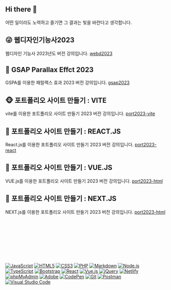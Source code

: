 ## Hi there 👋 
어떤 일이라도 노력하고 즐기면 그 결과는 빛을 바란다고 생각합니다.

## 😜 웹디자인기능사2023
웹디자인 기능사 2023년도 버전 강의입니다.
[webd2023](https://github.com/webstoryboy/webd2023)         


## 🥹 GSAP Parallax Effct 2023
GSPA를 이용한 패럴랙스 효과 2023 버전 강의입니다.
[gsap2023](https://github.com/webstoryboy/gsap2023)      


## 🐵 포트폴리오 사이트 만들기 : VITE
vite를 이용한 포트폴리오 사이트 만들기 2023 버전 강의입니다.
[port2023-vite](https://github.com/webstoryboy/port2023-vite)


## 🙈 포트폴리오 사이트 만들기 : REACT.JS
React.js를 이용한 포트폴리오 사이트 만들기 2023 버전 강의입니다.
[port2023-react](https://github.com/webstoryboy/port2023-react)


## 🙉 포트폴리오 사이트 만들기 : VUE.JS
VUE.js를 이용한 포트폴리오 사이트 만들기 2023 버전 강의입니다.
[port2023-html](https://github.com/webstoryboy/port2023-vue)


## 🙊 포트폴리오 사이트 만들기 : NEXT.JS
NEXT.js를 이용한 포트폴리오 사이트 만들기 2023 버전 강의입니다.
[port2023-html](https://github.com/webstoryboy/port2023-next)


<br>
<br>
<br>
<br>
<br>
<br>
<br>
<br>


<div>
  <a href="#"><img alt="JavaScript" src="https://img.shields.io/badge/JavaScript-F7DF1E?style=flat&logo=JavaScript&logoColor=white"></a>
  <a href="#"><img alt="HTML5" src="https://img.shields.io/badge/HTML5-E34F26?logo=HTML5&logoColor=white"></a>
  <a href="#"><img alt="CSS3" src="https://img.shields.io/badge/CSS3-1572B6?logo=CSS3&logoColor=white"></a>
  <a href="#"><img alt="PHP" src="https://img.shields.io/badge/PHP-777BB4?logo=PHP&logoColor=white"></a>
  <a href="#"><img alt="Markdown" src="https://img.shields.io/badge/Markdown-000?logo=Markdown&logoColor=white"></a>
  <a href="#"><img alt="Node.js" src="https://img.shields.io/badge/Node.js-339933?logo=Node.js&logoColor=white"></a>
  <a href="#"><img alt="TypeScript" src="https://img.shields.io/badge/TypeScript-3178C6?logo=TypeScript&logoColor=white"></a>
  <a href="#"><img alt="Bootstrap" src="https://img.shields.io/badge/Bootstrap-7952B3?logo=Bootstrap&logoColor=white"></a>
  <a href="#"><img alt="React" src="https://img.shields.io/badge/React-61DAFB?logo=React&logoColor=white"></a>
  <a href="#"><img alt="Vue.js" src="https://img.shields.io/badge/Vue.js-4FC08D?logo=Vue.js&logoColor=white"></a>
  <a href="#"><img alt="jQuery" src="https://img.shields.io/badge/jQuery-0769AD?logo=jQuery&logoColor=white"></a>
  <a href="#"><img alt="Netlify" src="https://img.shields.io/badge/Netlify-00C7B7?logo=Netlify&logoColor=white"></a>
  <a href="#"><img alt="phpMyAdmin" src="https://img.shields.io/badge/phpMyAdmin-6C78AF?logo=phpMyAdmin&logoColor=white"></a>
  <a href="#"><img alt="Adobe" src="https://img.shields.io/badge/Adobe-FF0000?logo=Adobe&logoColor=white"></a>
  <a href="#"><img alt="CodePen" src="https://img.shields.io/badge/CodePen-000?logo=CodePen&logoColor=white"></a>
  <a href="#"><img alt="Git" src="https://img.shields.io/badge/Git-F05032?logo=Git&logoColor=white"></a>
  <a href="#"><img alt="Postman" src="https://img.shields.io/badge/Postman-FF6C37?logo=Postman&logoColor=white"></a>
  <a href="#"><img alt="Visual Studio Code" src="https://img.shields.io/badge/Visual Studio Code-007ACC?logo=Visual Studio Code&logoColor=white"></a>
</div>







